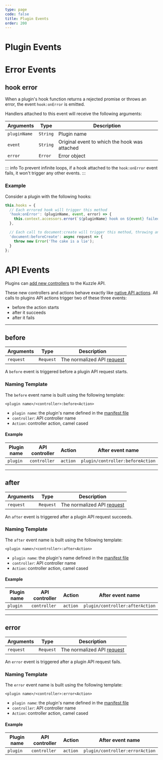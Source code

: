 ```yaml
---
type: page
code: false
title: Plugin Events
order: 200
---
```


# Plugin Events

# Error Events

## hook error

When a plugin's hook function returns a rejected promise or throws an error, the event `hook:onError` is emitted.  

Handlers attached to this event will receive the following arguments:

| Arguments    | Type     | Description                                   |
|--------------|----------|-----------------------------------------------|
| `pluginName` | `String` | Plugin name                                   |
| `event`      | `String` | Original event to which the hook was attached |
| `error`      | `Error`  | Error object                                  |

::: info
To prevent infinite loops, if a hook attached to the `hook:onError` event fails, it won't trigger any other events.
:::

### Example

Consider a plugin with the following hooks:

```js
this.hooks = {
  // Each errored hook will trigger this method
  'hook:onError': (pluginName, event, error) => {
    this.context.accessors.error(`${pluginName} hook on ${event} failed: ${error.message}`)
  },

  // Each call to document:create will trigger this method, throwing an error
  'document:beforeCreate': async request => {
    throw new Error('The cake is a lie');
  }   
};
```

# API Events

Plugins can [add new controllers](/core/2/plugins/guides/controllers) to the Kuzzle API.

These new controllers and actions behave exactly like [native API actions](/core/2/plugins/guides/events/api-events).
All calls to plugins API actions trigger two of these three events:

- before the action starts
- after it succeeds
- after it fails

---

## before

| Arguments | Type      | Description                                                                       |
|-----------|-----------|-----------------------------------------------------------------------------------|
| `request` | `Request` | The normalized API [request](/core/2/plugins/plugin-context/constructors/request) |

A `before` event is triggered before a plugin API request starts.

### Naming Template

The `before` event name is built using the following template:

`<plugin name>/<controller>:before<Action>`

- `plugin name`: the plugin's name defined in the [manifest file](/core/2/plugins/essentials/getting-started#prerequisites)
- `controller`: API controller name
- `Action`: controller action, camel cased

#### Example

| Plugin name | API controller | Action   | After event name                 |
|-------------|----------------|----------|----------------------------------|
| `plugin`    | `controller`   | `action` | `plugin/controller:beforeAction` |

---

## after

| Arguments | Type      | Description                                                                       |
|-----------|-----------|-----------------------------------------------------------------------------------|
| `request` | `Request` | The normalized API [request](/core/2/plugins/plugin-context/constructors/request) |

An `after` event is triggered after a plugin API request succeeds.

### Naming Template

The `after` event name is built using the following template:

`<plugin name>/<controller>:after<Action>`

- `plugin name`: the plugin's name defined in the [manifest file](/core/2/plugins/essentials/getting-started#prerequisites)
- `controller`: API controller name
- `Action`: controller action, camel cased

#### Example

| Plugin name | API controller | Action   | After event name                |
|-------------|----------------|----------|---------------------------------|
| `plugin`    | `controller`   | `action` | `plugin/controller:afterAction` |

---

## error

| Arguments | Type      | Description                                                                       |
|-----------|-----------|-----------------------------------------------------------------------------------|
| `request` | `Request` | The normalized API [request](/core/2/plugins/plugin-context/constructors/request) |

An `error` event is triggered after a plugin API request fails.

### Naming Template

The `error` event name is built using the following template:

`<plugin name>/<controller>:error<Action>`

- `plugin name`: the plugin's name defined in the [manifest file](/core/2/plugins/essentials/getting-started#prerequisites)
- `controller`: API controller name
- `Action`: controller action, camel cased

#### Example

| Plugin name | API controller | Action   | After event name                |
|-------------|----------------|----------|---------------------------------|
| `plugin`    | `controller`   | `action` | `plugin/controller:errorAction` |
